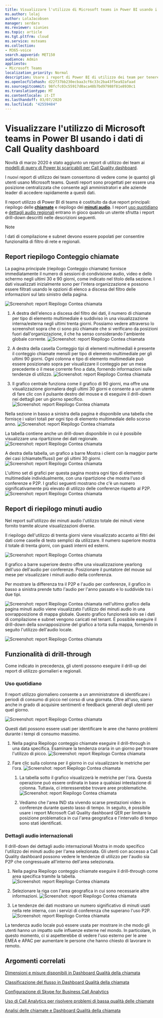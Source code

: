 ```yaml
---
title: Visualizzare l'utilizzo di Microsoft teams in Power BI usando i dati di Call Quality dashboard
ms.author: lolaj
author: LolaJacobsen
manager: serdars
ms.reviewer: siunies
ms.topic: article
ms.tgt.pltfrm: cloud
ms.service: msteams
ms.collection:
- M365-voice
search.appverid: MET150
audience: Admin
appliesto:
- Microsoft Teams
localization_priority: Normal
description: Usare i report di Power BI di utilizzo dei team per tenere traccia dell'utilizzo di Microsoft teams nell'organizzazione.
ms.openlocfilehash: d22f37bb230ecbaa3cf6c33c2ba43f5ea92afaad
ms.sourcegitcommit: 98fcfc03c55917d0aca48b7bd97988f81e8930c1
ms.translationtype: MT
ms.contentlocale: it-IT
ms.lasthandoff: 03/07/2020
ms.locfileid: "42559484"
---
```

# <a name="view-microsoft-teams-utilization-in-power-bi-using-cqd-data"></a>Visualizzare l'utilizzo di Microsoft teams in Power BI usando i dati di Call Quality dashboard

Novità di marzo 2020 è stato aggiunto un report di utilizzo dei team ai [modelli di query di Power bi scaricabili per Call Quality dashboard](https://github.com/MicrosoftDocs/OfficeDocs-SkypeForBusiness/blob/live/Teams/downloads/CQD-Power-BI-query-templates.zip?raw=true). 

I nuovi report di utilizzo dei team consentono di vedere come (e quanto) gli utenti usano Microsoft teams. Questi report sono progettati per essere una posizione centralizzata che consente agli amministratori e alle aziende leader di accedere rapidamente a questi dati.

Il report utilizzo di Power BI di teams è costituito da due report principali: riepilogo delle **[chiamate](#call-count-summary-report)** e riepilogo dei **[minuti audio](#audio-minutes-summary-report)**. I report [uso quotidiano](#daily-usage) e [dettagli audio regionali](#regional-audio-details) entrano in gioco quando un utente sfrutta i report drill-down descritti nelle descrizioni seguenti.

> [!NOTE]
> I dati di compilazione e subnet devono essere popolati per consentire funzionalità di filtro di rete e regionali.

## <a name="call-count-summary-report"></a>Report riepilogo Conteggio chiamate

La pagina principale (riepilogo Conteggio chiamate) fornisce immediatamente il numero di sessioni di condivisione audio, video e dello schermo negli ultimi 30 e 90 giorni, come indicato nel titolo della sezione. I dati visualizzati inizialmente sono per l'intera organizzazione e possono essere filtrati usando le opzioni di elenco a discesa del filtro delle informazioni sul lato sinistro della pagina.

![Screenshot: report Riepilogo Contea chiamata](media/CQD-teams-utilization-report1.png)

1. A destra dell'elenco a discesa del filtro dei dati, il numero di chiamate per tipo di elemento multimediale è suddiviso in una visualizzazione interna/esterna negli ultimi trenta giorni. Possiamo vedere attraverso lo screenshot sopra che ci sono più chiamate che si verificano da posizioni fuori dall'organizzazione, il che ha senso considerando l'ambiente globale corrente.
  ![Screenshot: report Riepilogo Contea chiamata](media/CQD-teams-utilization-report2.png)

1. A destra della casella Conteggio tipi di elementi multimediali è presente il conteggio chiamate mensili per tipo di elemento multimediale per gli ultimi 90 giorni. Ogni colonna e tipo di elemento multimediale può essere posizionato sopra per visualizzare il conteggio per un mese precedente o il mese corrente fino a data, fornendo informazioni sulle tendenze di utilizzo.
  ![Screenshot: report Riepilogo Contea chiamata](media/CQD-teams-utilization-report3.png)

1. Il grafico centrale funziona come il grafico di 90 giorni, ma offre una visualizzazione giornaliera degli ultimi 30 giorni e consente a un utente di fare clic con il pulsante destro del mouse e di eseguire il drill-down nei dettagli per un giorno specifico.
  ![Screenshot: report Riepilogo Contea chiamata](media/CQD-teams-utilization-report4.png)

Nella sezione in basso a sinistra della pagina è disponibile una tabella che fornisce i valori totali per ogni tipo di elemento multimediale dello scorso anno. 
    ![Screenshot: report Riepilogo Contea chiamata](media/CQD-teams-utilization-report5.png)
  
La tabella contiene anche un drill-down disponibile in cui è possibile visualizzare una ripartizione dei dati regionale.
    ![Screenshot: report Riepilogo Contea chiamata](media/CQD-teams-utilization-report6.png)

A destra della tabella, un grafico a barre Mostra i client con la maggior parte dei casi (chiamate/flussi) per gli ultimi 30 giorni.
   ![Screenshot: report Riepilogo Contea chiamata](media/CQD-teams-utilization-report7.png)


L'ultimo set di grafici per questa pagina mostra ogni tipo di elemento multimediale individualmente, con una ripartizione che mostra l'uso di conferenze e P2P. I grafici seguenti mostrano che c'è un numero significativamente più elevato di utilizzo delle conferenze rispetto al P2P.
  ![Screenshot: report Riepilogo Contea chiamata](media/CQD-teams-utilization-report8.png)

## <a name="audio-minutes-summary-report"></a>Report di riepilogo minuti audio

Nel report sull'utilizzo dei minuti audio l'utilizzo totale dei minuti viene fornito tramite alcune visualizzazioni diverse. 

Il riepilogo dell'utilizzo di trenta giorni viene visualizzato accanto ai filtri dei dati come caselle di testo semplici da utilizzare. Il numero superiore mostra il totale di trenta giorni, con guasti interni ed esterni.

![Screenshot: report Riepilogo Contea chiamata](media/CQD-teams-utilization-report9.png)

Il grafico a barre superiore destro offre una visualizzazione yearlong dell'uso dell'audio per conferenze. Posizionare il puntatore del mouse sul mese per visualizzare i minuti audio della conferenza.

Per mostrare la differenza tra il P2P e l'audio per conferenze, il grafico in basso a sinistra prende tutto l'audio per l'anno passato e lo suddivide tra i due tipi.

![Screenshot: report](media/CQD-teams-utilization-report10.png) Riepilogo Contea chiamata nell'ultimo grafico della pagina minuti audio viene visualizzato l'utilizzo dei minuti audio in una sovrapposizione di mappa globale. Questo grafico funzionerà solo se i dati di compilazione e subnet vengono caricati nel tenant. È possibile eseguire il drill-down della sovrapposizione del grafico a torta sulla mappa, fornendo in seguito l'utilizzo dell'audio locale.

![Screenshot: report Riepilogo Contea chiamata](media/CQD-teams-utilization-report11.png)

## <a name="drill-through-capabilities"></a>Funzionalità di drill-through

Come indicato in precedenza, gli utenti possono eseguire il drill-up dei report di utilizzo giornalieri e regionali.

### <a name="daily-usage"></a>Uso quotidiano

Il report utilizzo giornaliero consente a un amministratore di identificare i periodi di consumo di picco nel corso di una giornata. Oltre all'uso, siamo anche in grado di acquisire sentimenti e feedback generali degli utenti per quel giorno.

![Screenshot: report Riepilogo Contea chiamata](media/CQD-teams-utilization-report12.png)

Questi dati possono essere usati per identificare le aree che hanno problemi durante i tempi di consumo massimo.

1.  Nella pagina Riepilogo conteggio chiamate eseguire il drill-through in una data specifica. Esaminare la tendenza oraria in un giorno per trovare l'utilizzo di picco.
  ![Screenshot: report Riepilogo Contea chiamata](media/CQD-teams-utilization-report13.png)

2.  Fare clic sulla colonna per il giorno in cui visualizzare le metriche per l'ora.
  ![Screenshot: report Riepilogo Contea chiamata](media/CQD-teams-utilization-report14.png)
    
    1.  La tabella sotto il grafico visualizzerà le metriche per l'ora. Questa operazione può essere ordinata in base a qualsiasi intestazione di colonna. Tuttavia, ci interesserebbe trovare aree problematiche.  
        ![Screenshot: report Riepilogo Contea chiamata](media/CQD-teams-utilization-report15.png)
    
    2.  Vediamo che l'area IND sta vivendo scarse prestazioni video in conferenze durante questo lasso di tempo. In seguito, è possibile usare i report Microsoft Call Quality dashboard QER per limitare la posizione problematica in cui l'area geografica e l'intervallo di tempo sono stati identificati.

### <a name="regional-audio-details"></a>Dettagli audio internazionali

Il drill-down dei dettagli audio internazionali Mostra in modo specifico l'utilizzo dei minuti audio per l'area selezionata. Gli utenti con accesso a Call Quality dashboard possono vedere le tendenze di utilizzo per l'audio sia P2P che congressuale all'interno dell'area selezionata.

1.  Nella pagina Riepilogo conteggio chiamate eseguire il drill-through come area specifica tramite la tabella.
  ![Screenshot: report Riepilogo Contea chiamata](media/CQD-teams-utilization-report16.png)

2.  Selezionare la riga con l'area geografica in cui sono necessarie altre informazioni.
  ![Screenshot: report Riepilogo Contea chiamata](media/CQD-teams-utilization-report17.png)

3.  Le tendenze dei dati mostrano un numero significativo di minuti usati nella rete interna, con i servizi di conferenza che superano l'uso P2P.
  ![Screenshot: report Riepilogo Contea chiamata](media/CQD-teams-utilization-report18.png)

La tendenza audio locale può essere usata per mostrare in che modo gli utenti hanno un impatto sulle influenze esterne nel mondo. In particolare, in questo momento, ci si aspetterebbe di vedere l'uso esterno per le aree EMEA e APAC per aumentare le persone che hanno chiesto di lavorare in remoto.



## <a name="related-topics"></a>Argomenti correlati

[Dimensioni e misure disponibili in Dashboard Qualità della chiamata](dimensions-and-measures-available-in-call-quality-dashboard.md)

[Classificazione del flusso in Dashboard Qualità della chiamata](stream-classification-in-call-quality-dashboard.md)

[Configurazione di Skype for Business Call Analytics](set-up-call-analytics.md)

[Uso di Call Analytics per risolvere problemi di bassa qualità delle chiamate](use-call-analytics-to-troubleshoot-poor-call-quality.md)

[Analisi delle chiamate e Dashboard Qualità della chiamata](difference-between-call-analytics-and-call-quality-dashboard.md)
 